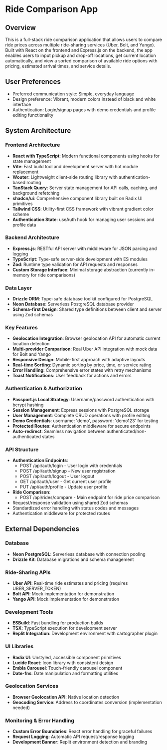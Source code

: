 # Ride Comparison App

## Overview

This is a full-stack ride comparison application that allows users to compare ride prices across multiple ride-sharing services (Uber, Bolt, and Yango). Built with React on the frontend and Express.js on the backend, the app enables users to input pickup and drop-off locations, get current location automatically, and view a sorted comparison of available ride options with pricing, estimated arrival times, and service details.

## User Preferences

- Preferred communication style: Simple, everyday language
- Design preference: Vibrant, modern colors instead of black and white interface
- Authentication: Login/signup pages with demo credentials and profile editing functionality

## System Architecture

### Frontend Architecture
- **React with TypeScript**: Modern functional components using hooks for state management
- **Vite**: Fast build tool and development server with hot module replacement
- **Wouter**: Lightweight client-side routing library with authentication-based routing
- **TanStack Query**: Server state management for API calls, caching, and background refetching
- **shadcn/ui**: Comprehensive component library built on Radix UI primitives
- **Tailwind CSS**: Utility-first CSS framework with vibrant gradient color scheme
- **Authentication State**: useAuth hook for managing user sessions and profile data

### Backend Architecture
- **Express.js**: RESTful API server with middleware for JSON parsing and logging
- **TypeScript**: Type-safe server-side development with ES modules
- **Zod**: Runtime type validation for API requests and responses
- **Custom Storage Interface**: Minimal storage abstraction (currently in-memory for ride comparisons)

### Data Layer
- **Drizzle ORM**: Type-safe database toolkit configured for PostgreSQL
- **Neon Database**: Serverless PostgreSQL database provider
- **Schema-first Design**: Shared type definitions between client and server using Zod schemas

### Key Features
- **Geolocation Integration**: Browser geolocation API for automatic current location detection
- **Multi-provider Comparison**: Real Uber API integration with mock data for Bolt and Yango
- **Responsive Design**: Mobile-first approach with adaptive layouts
- **Real-time Sorting**: Dynamic sorting by price, time, or service rating
- **Error Handling**: Comprehensive error states with retry mechanisms
- **Toast Notifications**: User feedback for actions and errors

### Authentication & Authorization
- **Passport.js Local Strategy**: Username/password authentication with bcrypt hashing
- **Session Management**: Express sessions with PostgreSQL storage
- **User Management**: Complete CRUD operations with profile editing
- **Demo Credentials**: username: 'demo', password: 'demo123' for testing
- **Protected Routes**: Authentication middleware for secure endpoints
- **Auto-redirect**: Seamless navigation between authenticated/non-authenticated states

### API Structure
- **Authentication Endpoints**:
  - POST /api/auth/login - User login with credentials
  - POST /api/auth/signup - New user registration
  - POST /api/auth/logout - User logout
  - GET /api/auth/user - Get current user profile
  - PUT /api/auth/profile - Update user profile
- **Ride Comparison**:
  - POST /api/rides/compare - Main endpoint for ride price comparison
- Request/response validation using shared Zod schemas
- Standardized error handling with status codes and messages
- Authentication middleware for protected routes

## External Dependencies

### Database
- **Neon PostgreSQL**: Serverless database with connection pooling
- **Drizzle Kit**: Database migrations and schema management

### Ride-Sharing APIs
- **Uber API**: Real-time ride estimates and pricing (requires UBER_SERVER_TOKEN)
- **Bolt API**: Mock implementation for demonstration
- **Yango API**: Mock implementation for demonstration

### Development Tools
- **ESBuild**: Fast bundling for production builds
- **TSX**: TypeScript execution for development server
- **Replit Integration**: Development environment with cartographer plugin

### UI Libraries
- **Radix UI**: Unstyled, accessible component primitives
- **Lucide React**: Icon library with consistent design
- **Embla Carousel**: Touch-friendly carousel component
- **Date-fns**: Date manipulation and formatting utilities

### Geolocation Services
- **Browser Geolocation API**: Native location detection
- **Geocoding Service**: Address to coordinates conversion (implementation needed)

### Monitoring & Error Handling
- **Custom Error Boundaries**: React error handling for graceful failures
- **Request Logging**: Automatic API request/response logging
- **Development Banner**: Replit environment detection and branding